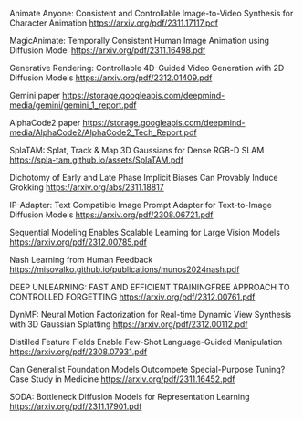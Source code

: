 Animate Anyone: Consistent and Controllable Image-to-Video Synthesis for Character Animation
https://arxiv.org/pdf/2311.17117.pdf

MagicAnimate: Temporally Consistent Human Image Animation using Diffusion Model
https://arxiv.org/pdf/2311.16498.pdf

Generative Rendering: Controllable 4D-Guided Video Generation with 2D Diffusion Models
https://arxiv.org/pdf/2312.01409.pdf

Gemini paper
https://storage.googleapis.com/deepmind-media/gemini/gemini_1_report.pdf

AlphaCode2 paper
https://storage.googleapis.com/deepmind-media/AlphaCode2/AlphaCode2_Tech_Report.pdf

SplaTAM: Splat, Track & Map 3D Gaussians for Dense RGB-D SLAM
https://spla-tam.github.io/assets/SplaTAM.pdf

Dichotomy of Early and Late Phase Implicit Biases Can Provably Induce Grokking
https://arxiv.org/abs/2311.18817

IP-Adapter: Text Compatible Image Prompt Adapter for Text-to-Image Diffusion Models
https://arxiv.org/pdf/2308.06721.pdf

Sequential Modeling Enables Scalable Learning for Large Vision Models
https://arxiv.org/pdf/2312.00785.pdf

Nash Learning from Human Feedback
https://misovalko.github.io/publications/munos2024nash.pdf

DEEP UNLEARNING: FAST AND EFFICIENT TRAININGFREE APPROACH TO CONTROLLED FORGETTING
https://arxiv.org/pdf/2312.00761.pdf

DynMF: Neural Motion Factorization for Real-time Dynamic View Synthesis with 3D Gaussian Splatting
https://arxiv.org/pdf/2312.00112.pdf

Distilled Feature Fields Enable Few-Shot Language-Guided Manipulation
https://arxiv.org/pdf/2308.07931.pdf

Can Generalist Foundation Models Outcompete Special-Purpose Tuning? Case Study in Medicine
https://arxiv.org/pdf/2311.16452.pdf

SODA: Bottleneck Diffusion Models for Representation Learning
https://arxiv.org/pdf/2311.17901.pdf